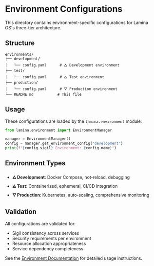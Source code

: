 # Environment Configurations

This directory contains environment-specific configurations for Lamina OS's three-tier architecture.

## Structure

```
environments/
├── development/
│   └── config.yaml      # 🜂 Development environment
├── test/
│   └── config.yaml      # 🜁 Test environment  
├── production/
│   └── config.yaml      # 🜄 Production environment
└── README.md           # This file
```

## Usage

These configurations are loaded by the `lamina.environment` module:

```python
from lamina.environment import EnvironmentManager

manager = EnvironmentManager()
config = manager.get_environment_config("development")
print(f"{config.sigil} Environment: {config.name}")
```

## Environment Types

- **🜂 Development**: Docker Compose, hot-reload, debugging
- **🜁 Test**: Containerized, ephemeral, CI/CD integration
- **🜄 Production**: Kubernetes, auto-scaling, comprehensive monitoring

## Validation

All configurations are validated for:
- Sigil consistency across services
- Security requirements per environment
- Resource allocation appropriateness
- Service dependency completeness

See the [Environment Documentation](../docs/environments/) for detailed usage instructions.
